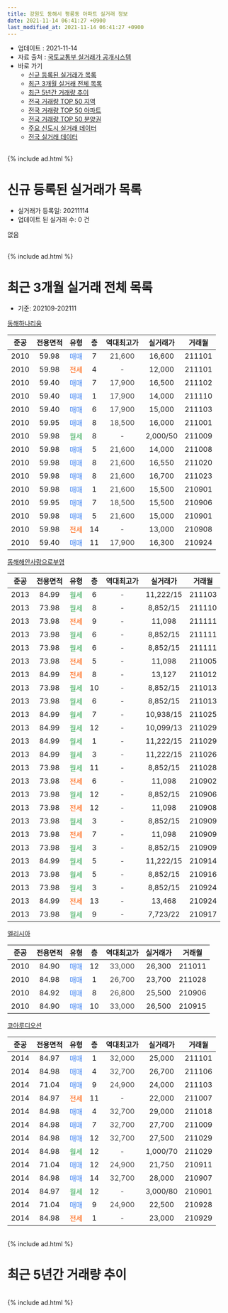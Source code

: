```yaml
---
title: 강원도 동해시 평릉동 아파트 실거래 정보
date: 2021-11-14 06:41:27 +0900
last_modified_at: 2021-11-14 06:41:27 +0900
---
```


* 업데이트 : 2021-11-14
* 자료 출처 : [국토교통부 실거래가 공개시스템](http://rt.molit.go.kr)
* 바로 가기
    * [신규 등록된 실거래가 목록](#신규-등록된-실거래가-목록)
    * [최근 3개월 실거래 전체 목록](#최근-3개월-실거래-전체-목록)
    * [최근 5년간 거래량 추이](#최근-5년간-거래량-추이)
    * [전국 거래량 TOP 50 지역](https://inasie.github.io/apt-trade-info/최근-3개월-전국에서-가장-거래가-많이-발생한-지역)
    * [전국 거래량 TOP 50 아파트](https://inasie.github.io/apt-trade-info/최근-3개월-전국에서-가장-거래가-많이-발생한-아파트)
    * [전국 거래량 TOP 50 분양권](https://inasie.github.io/apt-trade-info/최근-3개월-전국에서-가장-거래가-많이-발생한-분양권)
    * [주요 신도시 실거래 데이터](https://inasie.github.io/apt-trade-info/주요-신도시)
    * [전국 실거래 데이터](https://inasie.github.io/apt-trade-info/전국)
<br>
{% include ad.html %}
<br>

# 신규 등록된 실거래가 목록
* 실거래가 등록일: 20211114
* 업데이트 된 실거래 수: 0 건

없음

<br>
{% include ad.html %}
<br>

# 최근 3개월 실거래 전체 목록
* 기준: 202109-202111


[동해하나리움](https://search.naver.com/search.naver?query=%EA%B0%95%EC%9B%90%EB%8F%84+%EB%8F%99%ED%95%B4%EC%8B%9C+%ED%8F%89%EB%A6%89%EB%8F%99+%EB%8F%99%ED%95%B4%ED%95%98%EB%82%98%EB%A6%AC%EC%9B%80)

|준공|전용면적|유형|층|역대최고가|실거래가|거래월|
|:---:|:---:|:---:|:---:|:---:|:---:|:---:|
|2010|59.98|<span style="color:#4285f3">매매</span>|7|<span style="color:#444444">21,600</span>|16,600|211101|
|2010|59.98|<span style="color:#ff5a00">전세</span>|4|<span style="color:#444444">-</span>|12,000|211101|
|2010|59.40|<span style="color:#4285f3">매매</span>|7|<span style="color:#444444">17,900</span>|16,500|211102|
|2010|59.40|<span style="color:#4285f3">매매</span>|1|<span style="color:#444444">17,900</span>|14,000|211110|
|2010|59.40|<span style="color:#4285f3">매매</span>|6|<span style="color:#444444">17,900</span>|15,000|211103|
|2010|59.95|<span style="color:#4285f3">매매</span>|8|<span style="color:#444444">18,500</span>|16,000|211001|
|2010|59.98|<span style="color:#34a853">월세</span>|8|<span style="color:#444444">-</span>|2,000/50|211009|
|2010|59.98|<span style="color:#4285f3">매매</span>|5|<span style="color:#444444">21,600</span>|14,000|211008|
|2010|59.98|<span style="color:#4285f3">매매</span>|8|<span style="color:#444444">21,600</span>|16,550|211020|
|2010|59.98|<span style="color:#4285f3">매매</span>|8|<span style="color:#444444">21,600</span>|16,700|211023|
|2010|59.98|<span style="color:#4285f3">매매</span>|1|<span style="color:#444444">21,600</span>|15,500|210901|
|2010|59.95|<span style="color:#4285f3">매매</span>|7|<span style="color:#444444">18,500</span>|15,500|210906|
|2010|59.98|<span style="color:#4285f3">매매</span>|5|<span style="color:#444444">21,600</span>|15,000|210901|
|2010|59.98|<span style="color:#ff5a00">전세</span>|14|<span style="color:#444444">-</span>|13,000|210908|
|2010|59.40|<span style="color:#4285f3">매매</span>|11|<span style="color:#444444">17,900</span>|16,300|210924|

[동해해안사랑으로부영](https://search.naver.com/search.naver?query=%EA%B0%95%EC%9B%90%EB%8F%84+%EB%8F%99%ED%95%B4%EC%8B%9C+%ED%8F%89%EB%A6%89%EB%8F%99+%EB%8F%99%ED%95%B4%ED%95%B4%EC%95%88%EC%82%AC%EB%9E%91%EC%9C%BC%EB%A1%9C%EB%B6%80%EC%98%81)

|준공|전용면적|유형|층|역대최고가|실거래가|거래월|
|:---:|:---:|:---:|:---:|:---:|:---:|:---:|
|2013|84.99|<span style="color:#34a853">월세</span>|6|<span style="color:#444444">-</span>|11,222/15|211103|
|2013|73.98|<span style="color:#34a853">월세</span>|8|<span style="color:#444444">-</span>|8,852/15|211110|
|2013|73.98|<span style="color:#ff5a00">전세</span>|9|<span style="color:#444444">-</span>|11,098|211111|
|2013|73.98|<span style="color:#34a853">월세</span>|6|<span style="color:#444444">-</span>|8,852/15|211111|
|2013|73.98|<span style="color:#34a853">월세</span>|6|<span style="color:#444444">-</span>|8,852/15|211111|
|2013|73.98|<span style="color:#ff5a00">전세</span>|5|<span style="color:#444444">-</span>|11,098|211005|
|2013|84.99|<span style="color:#ff5a00">전세</span>|8|<span style="color:#444444">-</span>|13,127|211012|
|2013|73.98|<span style="color:#34a853">월세</span>|10|<span style="color:#444444">-</span>|8,852/15|211013|
|2013|73.98|<span style="color:#34a853">월세</span>|6|<span style="color:#444444">-</span>|8,852/15|211013|
|2013|84.99|<span style="color:#34a853">월세</span>|7|<span style="color:#444444">-</span>|10,938/15|211025|
|2013|84.99|<span style="color:#34a853">월세</span>|12|<span style="color:#444444">-</span>|10,099/13|211029|
|2013|84.99|<span style="color:#34a853">월세</span>|1|<span style="color:#444444">-</span>|11,222/15|211029|
|2013|84.99|<span style="color:#34a853">월세</span>|3|<span style="color:#444444">-</span>|11,222/15|211026|
|2013|73.98|<span style="color:#34a853">월세</span>|11|<span style="color:#444444">-</span>|8,852/15|211028|
|2013|73.98|<span style="color:#ff5a00">전세</span>|6|<span style="color:#444444">-</span>|11,098|210902|
|2013|73.98|<span style="color:#34a853">월세</span>|12|<span style="color:#444444">-</span>|8,852/15|210906|
|2013|73.98|<span style="color:#ff5a00">전세</span>|12|<span style="color:#444444">-</span>|11,098|210908|
|2013|73.98|<span style="color:#34a853">월세</span>|3|<span style="color:#444444">-</span>|8,852/15|210909|
|2013|73.98|<span style="color:#ff5a00">전세</span>|7|<span style="color:#444444">-</span>|11,098|210909|
|2013|73.98|<span style="color:#34a853">월세</span>|3|<span style="color:#444444">-</span>|8,852/15|210909|
|2013|84.99|<span style="color:#34a853">월세</span>|5|<span style="color:#444444">-</span>|11,222/15|210914|
|2013|73.98|<span style="color:#34a853">월세</span>|5|<span style="color:#444444">-</span>|8,852/15|210916|
|2013|73.98|<span style="color:#34a853">월세</span>|3|<span style="color:#444444">-</span>|8,852/15|210924|
|2013|84.99|<span style="color:#ff5a00">전세</span>|13|<span style="color:#444444">-</span>|13,468|210924|
|2013|73.98|<span style="color:#34a853">월세</span>|9|<span style="color:#444444">-</span>|7,723/22|210917|

[엘리시아](https://search.naver.com/search.naver?query=%EA%B0%95%EC%9B%90%EB%8F%84+%EB%8F%99%ED%95%B4%EC%8B%9C+%ED%8F%89%EB%A6%89%EB%8F%99+%EC%97%98%EB%A6%AC%EC%8B%9C%EC%95%84)

|준공|전용면적|유형|층|역대최고가|실거래가|거래월|
|:---:|:---:|:---:|:---:|:---:|:---:|:---:|
|2010|84.90|<span style="color:#4285f3">매매</span>|12|<span style="color:#444444">33,000</span>|26,300|211011|
|2010|84.98|<span style="color:#4285f3">매매</span>|1|<span style="color:#444444">26,700</span>|23,700|211028|
|2010|84.92|<span style="color:#4285f3">매매</span>|8|<span style="color:#444444">26,800</span>|25,500|210906|
|2010|84.90|<span style="color:#4285f3">매매</span>|10|<span style="color:#444444">33,000</span>|26,500|210915|


<script async src="//pagead2.googlesyndication.com/pagead/js/adsbygoogle.js"></script>
<!-- 기본 -->
<ins class="adsbygoogle"
     style="display:block"
     data-ad-client="ca-pub-2446590836940007"
     data-ad-slot="1659523306"
     data-ad-format="auto"
     data-full-width-responsive="true"></ins>
<script>
(adsbygoogle = window.adsbygoogle || []).push({});
</script>


[코아루디오션](https://search.naver.com/search.naver?query=%EA%B0%95%EC%9B%90%EB%8F%84+%EB%8F%99%ED%95%B4%EC%8B%9C+%ED%8F%89%EB%A6%89%EB%8F%99+%EC%BD%94%EC%95%84%EB%A3%A8%EB%94%94%EC%98%A4%EC%85%98)

|준공|전용면적|유형|층|역대최고가|실거래가|거래월|
|:---:|:---:|:---:|:---:|:---:|:---:|:---:|
|2014|84.97|<span style="color:#4285f3">매매</span>|1|<span style="color:#444444">32,000</span>|25,000|211101|
|2014|84.98|<span style="color:#4285f3">매매</span>|4|<span style="color:#444444">32,700</span>|26,700|211106|
|2014|71.04|<span style="color:#4285f3">매매</span>|9|<span style="color:#444444">24,900</span>|24,000|211103|
|2014|84.97|<span style="color:#ff5a00">전세</span>|11|<span style="color:#444444">-</span>|22,000|211007|
|2014|84.98|<span style="color:#4285f3">매매</span>|4|<span style="color:#444444">32,700</span>|29,000|211018|
|2014|84.98|<span style="color:#4285f3">매매</span>|7|<span style="color:#444444">32,700</span>|27,700|211009|
|2014|84.98|<span style="color:#4285f3">매매</span>|12|<span style="color:#444444">32,700</span>|27,500|211029|
|2014|84.98|<span style="color:#34a853">월세</span>|12|<span style="color:#444444">-</span>|1,000/70|211029|
|2014|71.04|<span style="color:#4285f3">매매</span>|12|<span style="color:#444444">24,900</span>|21,750|210911|
|2014|84.98|<span style="color:#4285f3">매매</span>|14|<span style="color:#444444">32,700</span>|28,000|210907|
|2014|84.97|<span style="color:#34a853">월세</span>|12|<span style="color:#444444">-</span>|3,000/80|210901|
|2014|71.04|<span style="color:#4285f3">매매</span>|9|<span style="color:#444444">24,900</span>|22,500|210928|
|2014|84.98|<span style="color:#ff5a00">전세</span>|1|<span style="color:#444444">-</span>|23,000|210929|


<br>
{% include ad.html %}
<br>

# 최근 5년간 거래량 추이


<div style="width:100%;">
    <canvas id="deal_progress" height="200"></canvas>
</div>

<script>
new Chart(document.getElementById("deal_progress"), {
    type: 'line',
    data: {
        labels: ['201611','201612','201701','201702','201703','201704','201705','201706','201707','201708','201709','201710','201711','201712','201801','201802','201803','201804','201805','201806','201807','201808','201809','201810','201811','201812','201901','201902','201903','201904','201905','201906','201907','201908','201909','201910','201911','201912','202001','202002','202003','202004','202005','202006','202007','202008','202009','202010','202011','202012','202101','202102','202103','202104','202105','202106','202107','202108','202109','202110','202111'],
        datasets: [{
            label: '매매',
            pointRadius: 1,
            data: [11, 16, 8, 7, 8, 1, 4, 4, 5, 14, 9, 7, 4, 7, 3, 5, 2, 7, 7, 6, 2, 9, 2, 6, 4, 7, 6, 8, 6, 4, 4, 8, 7, 4, 8, 7, 8, 7, 9, 15, 6, 10, 9, 11, 9, 11, 11, 13, 13, 16, 17, 9, 11, 25, 24, 14, 11, 7, 9, 9, 7],
            borderColor: "rgba(255, 201, 14, 1)",
            backgroundColor: "rgba(255, 201, 14, 0.5)",
            fill: false,
            lineTension: 0
        },{
            label: '전월세',
            pointRadius: 1,
            data: [3, 1, 5, 9, 8, 9, 17, 53, 29, 12, 7, 6, 10, 8, 10, 7, 7, 8, 13, 43, 36, 12, 9, 10, 14, 8, 8, 11, 12, 11, 18, 83, 31, 14, 12, 10, 10, 10, 12, 5, 10, 14, 18, 75, 41, 19, 18, 8, 9, 6, 8, 9, 7, 21, 30, 117, 38, 12, 14, 12, 6],
            borderColor: "rgba(0, 141, 185, 1)",
            backgroundColor: "rgba(0, 141, 185, 0.5)",
            fill: false,
            lineTension: 0
        }
        ]
    },
    options: {
        responsive: true,
        title: {
            display: false
        },
        tooltips: {
            mode: 'index',
            intersect: false
        },
        hover: {
            mode: 'nearest',
            intersect: true
        },
        scales: {
            xAxes: [{
                display: true,
                scaleLabel: {
                    display: true,
                    labelString: '년/월'
                }
            }],
            yAxes: [{
                display: true,
                ticks: {
                    suggestedMin: 0,
                },
                scaleLabel: {
                    display: true,
                    labelString: '실거래 수'
                }
            }]
        }
    }
});

</script>


<br>
{% include ad.html %}
<br>

